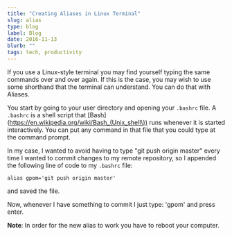 ```yaml
---
title: "Creating Aliases in Linux Terminal"
slug: alias
type: blog
label: Blog
date: 2016-11-13
blurb: ""
tags: tech, productivity
---
```


If you use a Linux-style terminal you may find yourself typing the same commands over and over again. If this is the case, you may wish to use some shorthand that the terminal can understand. You can do that with Aliases.

You start by going to your user directory and opening your <code>.bashrc</code> file. A <code>.bashrc</code> is a shell script that [Bash](https://en.wikipedia.org/wiki/Bash_(Unix_shell\)) runs whenever it is started interactively. You can put any command in that file that you could type at the command prompt. 

In my case, I wanted to avoid having to type "git push origin master" every time I wanted to commit changes to my remote repository, so I appended the following line of code to my <code>.bashrc</code> file:

<code>alias gpom='git push origin master'</code>

and saved the file.

Now, whenever I have something to commit I just type: 'gpom' and press enter.

**Note**: In order for the new alias to work you have to reboot your computer.

